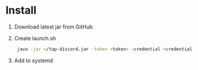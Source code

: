 # Install

1. Download latest jar from GitHub

2. Create launch.sh

	```bash
	 java -jar ~/tap-discord.jar -token <token> -credential <credential_file_path>
	```

	

3. Add to systemd
